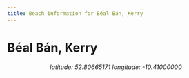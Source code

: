```yaml
---
title: Beach information for Béal Bán, Kerry
---
```

# Béal Bán, Kerry 

<div align="center"><i>latitude: 52.80665171 longitude: -10.41000000</i></div>